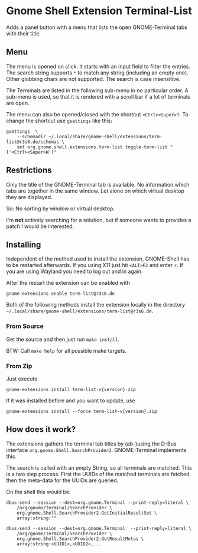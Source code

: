 
# Gnome Shell Extension Terminal-List

Adds a panel button with a menu that lists the open GNOME-Terminal tabs with
their title.

## Menu

The menu is opened on click. It starts with an input field to filter the
entries. The search string supports `*` to match any string (including an empty
one). Other globbing chars are not supported. The search is case insensitive.

The Terminals are listed in the following sub-menu in no particular order. A
sub-menu is used, so that it is rendered with a scroll bar if a lot of
terminals are open.

The menu can also be opened/closed with the shortcut `<Ctrl><Super>T`.
To change the shortcut use `gsettings` like this:
```
gsettings  \
    --schemadir ~/.local/share/gnome-shell/extensions/term-list@r3s6.de/schemas \
    set org.gnome.shell.extensions.term-list toggle-term-list "['<Ctrl><Super>W']"
```

## Restrictions

Only the title of the GNOME-Terminal tab is available. No information which
tabs are together in the same window. Let alone on which virtual desktop they
are displayed.

So: No sorting by window or virtual desktop.

I'm __not__ actively searching for a solution, but if someone wants to provides
a patch I would be interested.

## Installing

Independent of the method used to install the extension, GNOME-Shell has to be
restarted afterwards.  If you using X11 just hit `<ALT>F2` and enter `r`. If
you are using Wayland you need to log out and in again.

After the restart the extension can be enabled with
```
gnome-extensions enable term-list@r3s6.de
```

Both of the following methods install the extension locally in the directory
`~/.local/share/gnome-shell/extensions/term-list@r3s6.de`.

### From Source
Get the source and then just run `make install`.

BTW: Call `make help` for all possible make targets.

### From Zip

Just execute
```
gnome-extensions install term-list-v{version}.zip
```

If it was installed before and you want to update, use
```
gnome-extensions install --force term-list-v{version}.zip
```

## How does it work?

The extensions gathers the terminal tab titles by (ab-)using the D-Bus
interface `org.gnome.Shell.SearchProvider2`. GNOME-Terminal implements this.

The search is called with an empty String, so all terminals are matched. This
is a two step process. First the UUIDs of the matched terminals are fetched,
then the meta-data for the UUIDs are queried.

On the shell this would be:

```
dbus-send --session --dest=org.gnome.Terminal --print-reply=literal \
    /org/gnome/Terminal/SearchProvider \
    org.gnome.Shell.SearchProvider2.GetInitialResultSet \
    array:string:""

dbus-send --session --dest=org.gnome.Terminal  --print-reply=literal \
    /org/gnome/Terminal/SearchProvider \
    org.gnome.Shell.SearchProvider2.GetResultMetas \
    array:string:<UUID1>,<UUID2>,...
```

